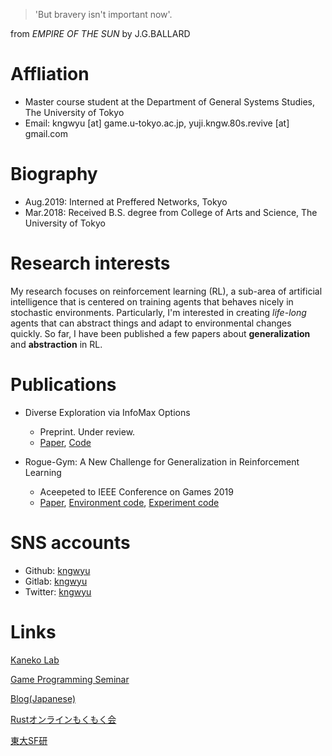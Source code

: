 > 'But bravery isn't important now'.

from *EMPIRE OF THE SUN* by J.G.BALLARD

# Affliation
- Master course student at the Department of General Systems Studies, The University of Tokyo
- Email: kngwyu [at] game.u-tokyo.ac.jp, yuji.kngw.80s.revive [at] gmail.com

# Biography
- Aug.2019: Interned at Preffered Networks, Tokyo
- Mar.2018: Received B.S. degree from College of Arts and Science, The University of Tokyo

# Research interests
My research focuses on reinforcement learning (RL), a sub-area of
artificial intelligence that is centered on training agents that
behaves nicely in stochastic environments.
Particularly, I'm interested in creating *life-long* agents that can
abstract things and adapt to environmental changes quickly.
So far, I have been published a few papers about **generalization**
and **abstraction** in RL.

# Publications
- Diverse Exploration via InfoMax Options
  - Preprint. Under review.
  - [Paper](https://arxiv.org/abs/2010.02756), [Code](https://github.com/kngwyu/infomax-option-critic)

- Rogue-Gym: A New Challenge for Generalization in Reinforcement Learning
  - Aceepeted to IEEE Conference on Games 2019
  - [Paper](https://arxiv.org/abs/1904.08129), [Environment code](https://github.com/kngwyu/rogue-gym), [Experiment code](https://github.com/kngwyu/rogue-gym-agents-cog19)

# SNS accounts
- Github: [kngwyu](https://github.com/kngwyu)
- Gitlab: [kngwyu](https://gitlab.com/kngwyu)
- Twitter: [kngwyu](https://twitter.com/kngwyu)

# Links
[Kaneko Lab](http://game.c.u-tokyo.ac.jp/)

[Game Programming Seminar](https://gps.tanaka.ecc.u-tokyo.ac.jp/)

[Blog(Japanese)](https://kngwyu.gitlab.io/)

[Rustオンラインもくもく会](https://rust-online.connpass.com/event/)

[東大SF研](http://www.utsf.org/)
